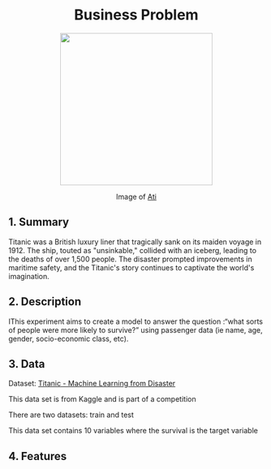 <h1 align="center"> Business Problem </h1>

<figure>
  <p align="center">
   <img src="https://user-images.githubusercontent.com/120829907/236650672-89c7d88a-7607-4b99-8003-dee0f6bc5b40.jpg" width="300" height="300">
   <figcaption style="text-align: center;">Image of <a href="https://allthatsinteresting.com/titanic-sinking-photos">Ati</a></figcaption>
</figure>

<h2> 1.  Summary </h2>
<p> 
Titanic was a British luxury liner that tragically sank on its maiden voyage in 1912. The ship, touted as "unsinkable," collided with an iceberg, leading to the deaths of over 1,500 people. The disaster prompted improvements in maritime safety, and the Titanic's story continues to captivate the world's imagination. </p> 

<h2> 2.  Description </h2>
<p> IThis experiment aims to create a model to answer the question :“what sorts of people were more likely to survive?” using passenger data (ie name, age, gender, socio-economic class, etc). </p>

<h2>3.  Data </h2>
<p>Dataset:
    <a href="https://www.kaggle.com/competitions/titanic/data">Titanic - Machine Learning from Disaster</a>
</p>
<p> This data set is from Kaggle and is part of a competition  </p>
<p> There are two datasets: train and test </p>
<p> This data set contains 10 variables where the survival is the target variable <p> 

<h2>4.  Features </h2>
